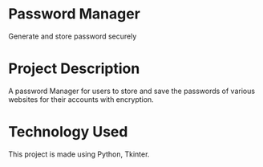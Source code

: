 # Password Manager
Generate and store password securely
# Project Description
A password Manager for users to store and save the passwords of various websites for their accounts with encryption.
# Technology Used
This project is made using Python, Tkinter.

